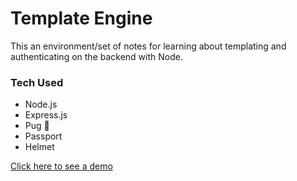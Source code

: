 # Template Engine
This an environment/set of notes for learning about templating and authenticating on the backend with Node.

### Tech Used
- Node.js
- Express.js
- Pug 🐶
- Passport
- Helmet

[Click here to see a demo](https://gravel-hydrogen.glitch.me/)